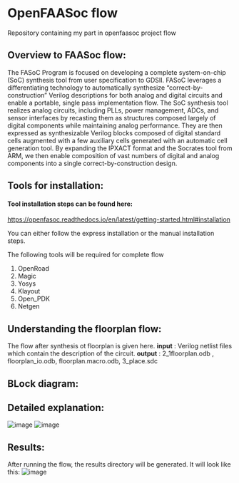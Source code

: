 # OpenFAASoc flow
Repository containing my part in openfaasoc project flow


## Overview to FAASoc flow:
The FASoC Program is focused on developing a complete system-on-chip (SoC) synthesis tool from user specification to GDSII. FASoC leverages a differentiating technology to automatically synthesize “correct-by-construction” Verilog descriptions for both analog and digital circuits and enable a portable, single pass implementation flow. The SoC synthesis tool realizes analog circuits, including PLLs, power management, ADCs, and sensor interfaces by recasting them as structures composed largely of digital components while maintaining analog performance. They are then expressed as synthesizable Verilog blocks composed of digital standard cells augmented with a few auxiliary cells generated with an automatic cell generation tool. By expanding the IPXACT format and the Socrates tool from ARM, we then enable composition of vast numbers of digital and analog components into a single correct-by-construction design. 


## Tools for installation:
<h4> Tool installation steps can be found here: </h4>

https://openfasoc.readthedocs.io/en/latest/getting-started.html#installation

You can either follow the express installation or the manual installation steps.

The following tools will be required for complete flow
1. OpenRoad
2. Magic
3. Yosys
4. Klayout
5. Open_PDK
6. Netgen

## Understanding the floorplan flow:
  The flow after synthesis ot floorplan is given here.
<b>input</b> : Verilog netlist files which contain the description of the circuit.
<b>output</b> : 2_1floorplan.odb , floorplan_io.odb, floorplan.macro.odb, 3_place.sdc

## BLock diagram:



## Detailed explanation:
![image](https://github.com/m4ury4p/OpenFAASoc_flow/blob/main/Screenshot_45.png)
![image](https://github.com/m4ury4p/OpenFAASoc_flow/blob/main/Screenshot_46.png)

## Results:
  After running the flow, the results directory will be generated. It will look like this:
![image](https://github.com/m4ury4p/OpenFAASoc_flow/blob/main/ss_folder.png)
